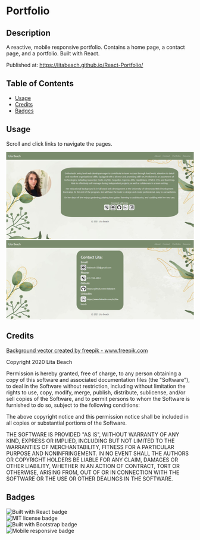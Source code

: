# Portfolio

## Description 

A reactive, mobile responsive portfolio. Contains a home page, a contact page, and a portfolio. Built with React.

Published at: https://litabeach.github.io/React-Portfolio/


## Table of Contents

* [Usage](#usage)
* [Credits](#credits)
* [Badges](#badges)


## Usage 

Scroll and click links to navigate the pages. 

![Home page](src/images/home.png)
![Contact page](src/images/contact.png)


## Credits

<a href='https://www.freepik.com/vectors/background'>Background vector created by freepik - www.freepik.com</a>

Copyright 2020 Lita Beach

Permission is hereby granted, free of charge, to any person obtaining a copy of this software and associated documentation files (the "Software"), to deal in the Software without restriction, including without limitation the rights to use, copy, modify, merge, publish, distribute, sublicense, and/or sell copies of the Software, and to permit persons to whom the Software is furnished to do so, subject to the following conditions:

The above copyright notice and this permission notice shall be included in all copies or substantial portions of the Software.

THE SOFTWARE IS PROVIDED "AS IS", WITHOUT WARRANTY OF ANY KIND, EXPRESS OR IMPLIED, INCLUDING BUT NOT LIMITED TO THE WARRANTIES OF MERCHANTABILITY, FITNESS FOR A PARTICULAR PURPOSE AND NONINFRINGEMENT. IN NO EVENT SHALL THE AUTHORS OR COPYRIGHT HOLDERS BE LIABLE FOR ANY CLAIM, DAMAGES OR OTHER LIABILITY, WHETHER IN AN ACTION OF CONTRACT, TORT OR OTHERWISE, ARISING FROM, OUT OF OR IN CONNECTION WITH THE SOFTWARE OR THE USE OR OTHER DEALINGS IN THE SOFTWARE.

## Badges

![Built with React badge](https://img.shields.io/badge/Built_with-React-red) <br>
![MIT license badge](https://img.shields.io/badge/License-MIT-blue) <br>
![Built with Bootstrap badge](https://img.shields.io/badge/Built_with-Bootstrap-green) <br>
![Mobile responsive badge](https://img.shields.io/badge/Mobile-Responsive-orange)

